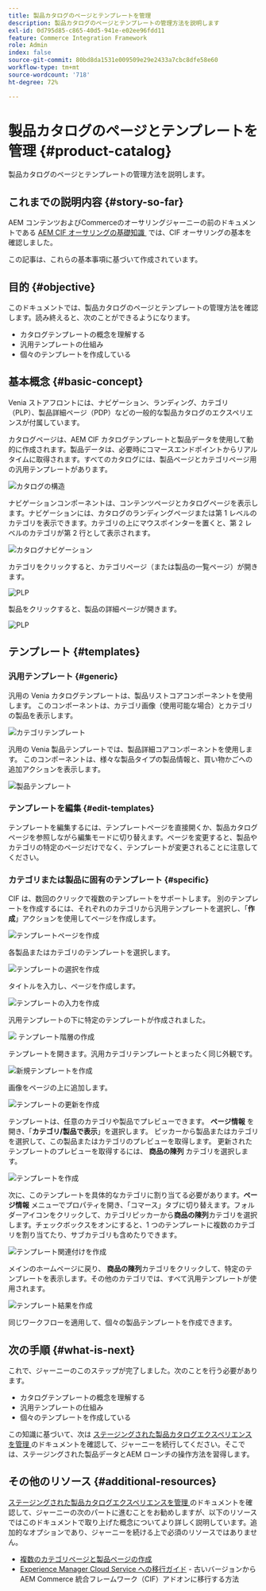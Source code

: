 ```yaml
---
title: 製品カタログのページとテンプレートを管理
description: 製品カタログのページとテンプレートの管理方法を説明します
exl-id: 0d795d85-c865-40d5-941e-e02ee96fdd11
feature: Commerce Integration Framework
role: Admin
index: false
source-git-commit: 80bd8da1531e009509e29e2433a7cbc8dfe58e60
workflow-type: tm+mt
source-wordcount: '718'
ht-degree: 72%

---
```



# 製品カタログのページとテンプレートを管理 {#product-catalog}

製品カタログのページとテンプレートの管理方法を説明します。

## これまでの説明内容 {#story-so-far}

AEM コンテンツおよびCommerceのオーサリングジャーニーの前のドキュメントである [AEM CIF オーサリングの基礎知識 &#x200B;](/help/commerce-cloud/cif-storefront/commerce-journeys/aem-commerce-content-author/getting-started.md) では、CIF オーサリングの基本を確認しました。

この記事は、これらの基本事項に基づいて作成されています。

## 目的 {#objective}

このドキュメントでは、製品カタログのページとテンプレートの管理方法を確認します。読み終えると、次のことができるようになります。

* カタログテンプレートの概念を理解する
* 汎用テンプレートの仕組み
* 個々のテンプレートを作成している

## 基本概念 {#basic-concept}

Venia ストアフロントには、ナビゲーション、ランディング、カテゴリ（PLP）、製品詳細ページ（PDP）などの一般的な製品カタログのエクスペリエンスが付属しています。

カタログページは、AEM CIF カタログテンプレートと製品データを使用して動的に作成されます。製品データは、必要時にコマースエンドポイントからリアルタイムに取得されます。すべてのカタログには、製品ページとカテゴリページ用の汎用テンプレートがあります。

![カタログの構造](assets/catalog-structure.png)

ナビゲーションコンポーネントは、コンテンツページとカタログページを表示します。ナビゲーションには、カタログのランディングページまたは第 1 レベルのカテゴリを表示できます。カテゴリの上にマウスポインターを置くと、第 2 レベルのカテゴリが第 2 行として表示されます。

![カタログナビゲーション](assets/catalog-navigation.png)

カテゴリをクリックすると、カテゴリページ（または製品の一覧ページ）が開きます。

![PLP](assets/catalog-plp.png)

製品をクリックすると、製品の詳細ページが開きます。

![PLP](assets/catalog-pdp.png)

## テンプレート {#templates}

### 汎用テンプレート {#generic}

汎用の Venia カタログテンプレートは、製品リストコアコンポーネントを使用します。 このコンポーネントは、カテゴリ画像（使用可能な場合）とカテゴリの製品を表示します。

![カテゴリテンプレート](assets/category-template.png)

汎用の Venia 製品テンプレートでは、製品詳細コアコンポーネントを使用します。 このコンポーネントは、様々な製品タイプの製品情報と、買い物かごへの追加アクションを表示します。

![製品テンプレート](assets/product-template.png)

### テンプレートを編集 {#edit-templates}

テンプレートを編集するには、テンプレートページを直接開くか、製品カタログページを参照しながら編集モードに切り替えます。ページを変更すると、製品やカテゴリの特定のページだけでなく、テンプレートが変更されることに注意してください。

### カテゴリまたは製品に固有のテンプレート {#specific}

CIF は、数回のクリックで複数のテンプレートをサポートします。 別のテンプレートを作成するには、それぞれのカテゴリから汎用テンプレートを選択し、「**作成**」アクションを使用してページを作成します。

![テンプレートページを作成](assets/create-template-page.png)

各製品またはカテゴリのテンプレートを選択します。

![テンプレートの選択を作成](assets/create-template-select.png)

タイトルを入力し、ページを作成します。

![テンプレートの入力を作成](assets/create-template-enter.png)

汎用テンプレートの下に特定のテンプレートが作成されました。

![&#x200B; テンプレート階層の作成 &#x200B;](assets/create-template-hierachry.png)

テンプレートを開きます。汎用カテゴリテンプレートとまったく同じ外観です。

![新規テンプレートを作成](assets/create-template-new.png)

画像をページの上に追加します。

![テンプレートの更新を作成](assets/create-template-update.png)

テンプレートは、任意のカテゴリや製品でプレビューできます。 **ページ情報** を開き、「**カテゴリ/製品で表示**」を選択します。 ピッカーから製品またはカテゴリを選択して、この製品またはカテゴリのプレビューを取得します。 更新されたテンプレートのプレビューを取得するには、 **商品の陳列** カテゴリを選択します。

![テンプレートを作成](assets/create-template-picker.png)

次に、このテンプレートを具体的なカテゴリに割り当てる必要があります。**ページ情報** メニューでプロパティを開き、「コマース」タブに切り替えます。フォルダーアイコンをクリックして、カテゴリピッカーから&#x200B;**商品の陳列**&#x200B;カテゴリを選択します。チェックボックスをオンにすると、1 つのテンプレートに複数のカテゴリを割り当てたり、サブカテゴリも含めたりできます。

![テンプレート関連付けを作成](assets/create-template-associate.png)

メインのホームページに戻り、 **商品の陳列**&#x200B;カテゴリをクリックして、特定のテンプレートを表示します。その他のカテゴリでは、すべて汎用テンプレートが使用されます。

![テンプレート結果を作成](assets/create-template-result.png)

同じワークフローを適用して、個々の製品テンプレートを作成できます。

## 次の手順 {#what-is-next}

これで、ジャーニーのこのステップが完了しました。次のことを行う必要があります。

* カタログテンプレートの概念を理解する
* 汎用テンプレートの仕組み
* 個々のテンプレートを作成している

この知識に基づいて、次は [&#x200B; ステージングされた製品カタログエクスペリエンスを管理 &#x200B;](/help/commerce-cloud/cif-storefront/commerce-journeys/aem-commerce-content-author/staged-catalog.md) のドキュメントを確認して、ジャーニーを続行してください。そこでは、ステージングされた製品データとAEM ローンチの操作方法を習得します。

## その他のリソース {#additional-resources}

[&#x200B; ステージングされた製品カタログエクスペリエンスを管理 &#x200B;](/help/commerce-cloud/cif-storefront/commerce-journeys/aem-commerce-content-author/staged-catalog.md) のドキュメントを確認して、ジャーニーの次のパートに進むことをお勧めしますが、以下のリソースではこのドキュメントで取り上げた概念についてより詳しく説明しています。追加的なオプションであり、ジャーニーを続ける上で必須のリソースではありません。

* [複数のカテゴリページと製品ページの作成](/help/commerce-cloud/cif-storefront/authoring/multi-template-usage.md)
* [Experience Manager Cloud Service への移行ガイド](/help/commerce-cloud/cif-storefront/migration.md) - 古いバージョンから AEM Commerce 統合フレームワーク（CIF）アドオンに移行する方法

